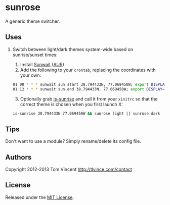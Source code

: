 # sunrose

A generic theme switcher.

## Uses

1. Switch between light/dark themes system-wide based on sunrise/sunset times:

    1. Install [Sunwait][] ([AUR][])
    2. Add the following to your `crontab`, replacing the coordinates with your
       own:

    ```bash
    01 00 * * * sunwait sun start 38.794433N, 77.069450W; export DISPLAY=:0.0; sunrose light
    01 12 * * * sunwait sun end 38.794433N, 77.069450W; export DISPLAY=:0.0; sunrose dark
    ```

    3. Optionally grab [is-sunrise][] and call it from your `xinitrc` so that
       the correct theme is chosen when you first launch X:

    ```bash
    is-sunrise 38.794433N 77.069450W && sunrose light || sunrose dark
    ```

  [sunwait]: http://www.risacher.org/sunwait/
  [aur]: https://aur.archlinux.org/packages/sunwait/
  [is-sunrise]: https://github.com/tlvince/scripts-shell/blob/master/is-sunrise.bash

## Tips

Don't want to use a module? Simply rename/delete its config file.

## Authors

Copyright 2012-2013 Tom Vincent <http://tlvince.com/contact>

## License

Released under the [MIT License][license].

  [license]: http://tlvince.mit-license.org/
